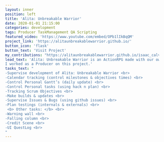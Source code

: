 ```yaml
---
layout: inner
position: left
title: 'Alita: Unbreakable Warrior'
date: 2020-01-01 21:15:00
categories: development
tags: Producer TaskManagement QA Scripting
featured_video: 'https://www.youtube.com/embed/OPb1lIkBqQM'
project_link: 'https://alitaunbreakablewarrior.github.io/'
button_icon: 'flask'
button_text: 'Visit Project'
my_contributions: "https://alitaunbreakablewarrior.github.io/isaac_calvis.html"
lead_text: 'Alita: Unbreakable Warrior is an ActionRPG made with our own GameEngine (JellyBit Engine).
I worked as a Producer on this project.'
tasks_text: "
-Supervise development of Alita: Unbreakable Warrior <br>
-Calendar tracking (control milestones & objectives times) <br>
-Control Personal Gantt’s (daily update) <br>
-Control Personal tasks (using hack n plan) <br>
-Tracking Scrum Objectives <br>
-Make builds & updates <br>
-Supervise Issues & Bugs (using github issues) <br>
-Plan testings (internals & externals) <br>
 <b> Other tasks: </b> <br>
-Warning wall <br>
-Falling column <br>
-Credit Scene <br>
-UI QuestLog <br>
"
---
```

